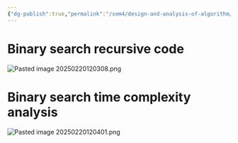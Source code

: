 ```yaml
---
{"dg-publish":true,"permalink":"/sem4/design-and-analysis-of-algorithm/binary-search/","created":"2025-02-20T12:02:08.820+05:30","updated":"2025-02-20T12:06:35.338+05:30"}
---
```



# Binary search recursive code


![Pasted image 20250220120308.png](/img/user/Attachments/Pasted%20image%2020250220120308.png)

# Binary search time complexity analysis

![Pasted image 20250220120401.png](/img/user/Attachments/Pasted%20image%2020250220120401.png)


